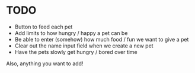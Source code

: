 # TODO

* Button to feed each pet
* Add limits to how hungry / happy a pet can be
* Be able to enter (somehow) how much food / fun we want to give a pet
* Clear out the name input field when we create a new pet
* Have the pets slowly get hungry / bored over time

Also, anything you want to add!
